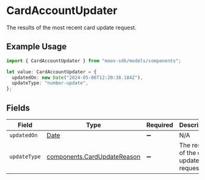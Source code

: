 # CardAccountUpdater

The results of the most recent card update request.

## Example Usage

```typescript
import { CardAccountUpdater } from "moov-sdk/models/components";

let value: CardAccountUpdater = {
  updatedOn: new Date("2024-05-06T12:20:38.184Z"),
  updateType: "number-update",
};
```

## Fields

| Field                                                                                         | Type                                                                                          | Required                                                                                      | Description                                                                                   | Example                                                                                       |
| --------------------------------------------------------------------------------------------- | --------------------------------------------------------------------------------------------- | --------------------------------------------------------------------------------------------- | --------------------------------------------------------------------------------------------- | --------------------------------------------------------------------------------------------- |
| `updatedOn`                                                                                   | [Date](https://developer.mozilla.org/en-US/docs/Web/JavaScript/Reference/Global_Objects/Date) | :heavy_minus_sign:                                                                            | N/A                                                                                           |                                                                                               |
| `updateType`                                                                                  | [components.CardUpdateReason](../../models/components/cardupdatereason.md)                    | :heavy_minus_sign:                                                                            | The results of the card update request.                                                       | number-update                                                                                 |